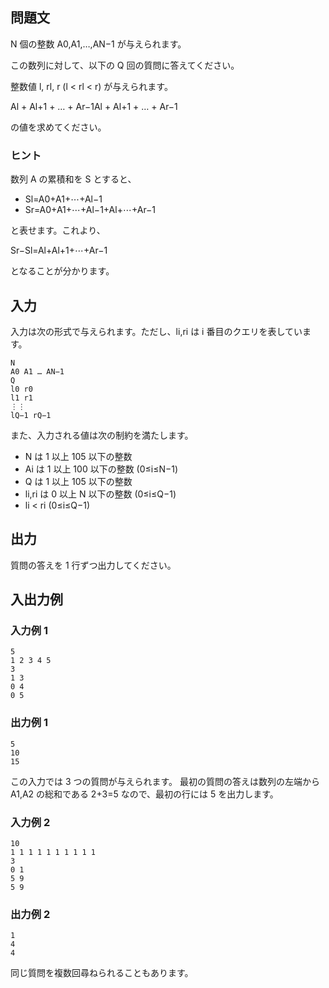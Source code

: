 ## 問題文

N 個の整数 A0​,A1​,…,AN−1​ が与えられます。

この数列に対して、以下の Q 回の質問に答えてください。

整数値 l, rl, r (l < rl < r) が与えられます。

Al + Al+1 + … + Ar−1Al​ + Al+1​ + … + Ar−1​

の値を求めてください。

### ヒント

数列 A の累積和を S とすると、

- Sl​=A0​+A1​+⋯+Al−1​
- Sr​=A0​+A1​+⋯+Al−1​+Al​+⋯+Ar−1​

と表せます。これより、

Sr​−Sl​=Al​+Al+1​+⋯+Ar−1​

となることが分かります。

## 入力

入力は次の形式で与えられます。ただし、li​,ri​ は i 番目のクエリを表しています。

```text
N
A0 A1 … AN−1
Q
l0 r0
l1 r1
⋮⋮
lQ−1 rQ−1
```

また、入力される値は次の制約を満たします。

- N は 1 以上 105 以下の整数
- Ai​ は 1 以上 100 以下の整数 (0≤i≤N−1)
- Q は 1 以上 105 以下の整数
- li​,ri​ は 0 以上 N 以下の整数 (0≤i≤Q−1)
- li​ < ri​ (0≤i≤Q−1)

## 出力

質問の答えを 1 行ずつ出力してください。

## 入出力例

### 入力例 1

```text
5
1 2 3 4 5
3
1 3
0 4
0 5
```

### 出力例 1

```text
5
10
15
```

この入力では 3 つの質問が与えられます。 最初の質問の答えは数列の左端から A1​,A2​ の総和である 2+3=5 なので、最初の行には 5 を出力します。

### 入力例 2

```text
10
1 1 1 1 1 1 1 1 1 1
3
0 1
5 9
5 9
```

### 出力例 2

```text
1
4
4
```

同じ質問を複数回尋ねられることもあります。
